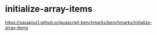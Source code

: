 # initialize-array-items

https://sasaplus1.github.io/javascript-benchmarks/benchmarks/initialize-array-items